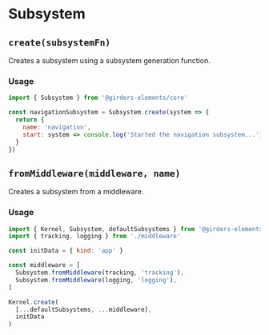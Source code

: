 # Subsystem

## `create(subsystemFn)`

Creates a subsystem using a subsystem generation function.

### Usage

```javascript
import { Subsystem } from '@girders-elements/core'

const navigationSubsystem = Subsystem.create(system => {
  return {
    name: 'navigation',
    start: system => console.log('Started the navigation subsystem...'),
  }
})
```

## `fromMiddleware(middleware, name)`

Creates a subsystem from a middleware.

### Usage

```javascript
import { Kernel, Subsystem, defaultSubsystems } from '@girders-elements/core'
import { tracking, logging } from './middleware'

const initData = { kind: 'app' }

const middleware = [
  Subsystem.fromMiddleware(tracking, 'tracking'),
  Subsystem.fromMiddleware(logging, 'logging'),
]

Kernel.create(
  [...defaultSubsystems, ...middleware],
  initData
)
```
